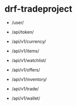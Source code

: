 # drf-tradeproject

- /user/
- /api/token/

- /api/v1/currency/
- /api/v1/items/
- /api/v1/watchlist/
- /api/v1/offers/
- /api/v1/inventory/
- /api/v1/trade/
- /api/v1/wallet/
